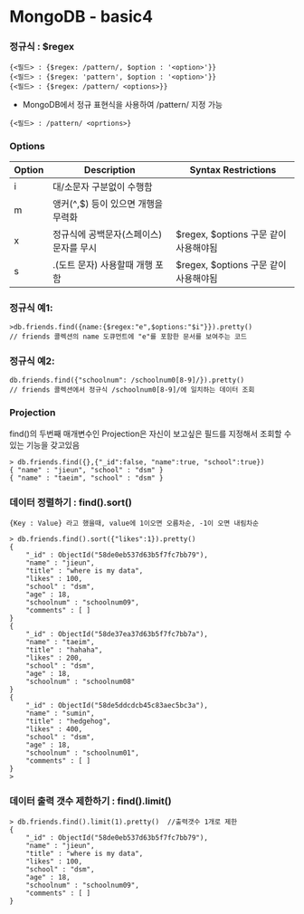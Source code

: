 # MongoDB - basic4

### 정규식 : $regex

```
{<필드> : {$regex: /pattern/, $option : '<option>'}}
{<필드> : {$regex: 'pattern', $option : '<option>'}}
{<필드> : {$regex: /pattern/ <options>}}
```



* MongoDB에서 정규 표현식을 사용하여 /pattern/ 지정 가능

```
{<필드> : /pattern/ <oprtions>}
```



### Options

| Option | Description            | Syntax Restrictions          |
| ------ | ---------------------- | ---------------------------- |
| i      | 대/소문자 구분없이 수행함         |                              |
| m      | 앵커(^,$) 등이 있으면 개행을 무력화 |                              |
| x      | 정규식에 공백문자(스페이스) 문자를 무시 | $regex, $options 구문 같이 사용해야됨 |
| s      | .(도트 문자) 사용할때 개행 포함    | $regex, $options 구문 같이 사용해야됨 |



### 정규식 예1:

```
>db.friends.find({name:{$regex:"e",$options:"$i"}}).pretty()
// friends 콜렉션의 name 도큐먼트에 "e"를 포함한 문서를 보여주는 코드
```



### 정규식 예2:

```
db.friends.find({"schoolnum": /schoolnum0[8-9]/}).pretty()
// friends 콜렉션에서 정규식 /schoolnum0[8-9]/에 일치하는 데이터 조회
```



### Projection

find()의 두번째 매개변수인 Projection은 자신이 보고싶은 필드를 지정해서 조회할 수 있는 기능을 갖고있음

```
> db.friends.find({},{"_id":false, "name":true, "school":true})
{ "name" : "jieun", "school" : "dsm" }
{ "name" : "taeim", "school" : "dsm" }
```



### 데이터 정렬하기 : find().sort()

```
{Key : Value} 라고 했을때, value에 1이오면 오름차순, -1이 오면 내림차순
```

```
> db.friends.find().sort({"likes":1}).pretty()
{
	"_id" : ObjectId("58de0eb537d63b5f7fc7bb79"),
	"name" : "jieun",
	"title" : "where is my data",
	"likes" : 100,
	"school" : "dsm",
	"age" : 18,
	"schoolnum" : "schoolnum09",
	"comments" : [ ]
}
{
	"_id" : ObjectId("58de37ea37d63b5f7fc7bb7a"),
	"name" : "taeim",
	"title" : "hahaha",
	"likes" : 200,
	"school" : "dsm",
	"age" : 18,
	"schoolnum" : "schoolnum08"
}
{
	"_id" : ObjectId("58de5ddcdcb45c83aec5bc3a"),
	"name" : "sumin",
	"title" : "hedgehog",
	"likes" : 400,
	"school" : "dsm",
	"age" : 18,
	"schoolnum" : "schoolnum01",
	"comments" : [ ]
}
> 

```



### 데이터 출력 갯수 제한하기 : find().limit()

```
> db.friends.find().limit(1).pretty()  //출력갯수 1개로 제한
{
	"_id" : ObjectId("58de0eb537d63b5f7fc7bb79"),
	"name" : "jieun",
	"title" : "where is my data",
	"likes" : 100,
	"school" : "dsm",
	"age" : 18,
	"schoolnum" : "schoolnum09",
	"comments" : [ ]
}
```

